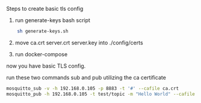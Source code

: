 
Steps to create basic tls config
1. run generate-keys bash script

```bash
    sh generate-keys.sh
```
2. move ca.crt server.crt server.key into ./config/certs

3. run docker-compose


now you have basic TLS config. 

run these two commands sub and pub utilizing the ca certificate


```bash
mosquitto_sub -v -h 192.168.0.105 -p 8883 -t '#' --cafile ca.crt
mosquitto_pub -h 192.168.0.105 -t test/topic -m "Hello World" --cafile ca.crt

```